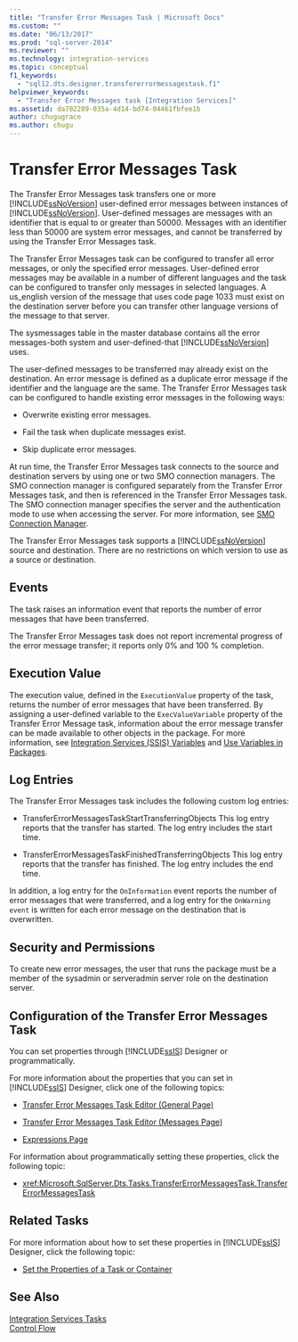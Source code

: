 ```yaml
---
title: "Transfer Error Messages Task | Microsoft Docs"
ms.custom: ""
ms.date: "06/13/2017"
ms.prod: "sql-server-2014"
ms.reviewer: ""
ms.technology: integration-services
ms.topic: conceptual
f1_keywords: 
  - "sql12.dts.designer.transfererrormessagestask.f1"
helpviewer_keywords: 
  - "Transfer Error Messages task [Integration Services]"
ms.assetid: da702289-035a-4d14-bd74-04461fbfee1b
author: chugugrace
ms.author: chugu
---
```

# Transfer Error Messages Task
  The Transfer Error Messages task transfers one or more [!INCLUDE[ssNoVersion](../../includes/ssnoversion-md.md)] user-defined error messages between instances of [!INCLUDE[ssNoVersion](../../includes/ssnoversion-md.md)]. User-defined messages are messages with an identifier that is equal to or greater than 50000. Messages with an identifier less than 50000 are system error messages, and cannot be transferred by using the Transfer Error Messages task.  
  
 The Transfer Error Messages task can be configured to transfer all error messages, or only the specified error messages. User-defined error messages may be available in a number of different languages and the task can be configured to transfer only messages in selected languages. A us_english version of the message that uses code page 1033 must exist on the destination server before you can transfer other language versions of the message to that server.  
  
 The sysmessages table in the master database contains all the error messages-both system and user-defined-that [!INCLUDE[ssNoVersion](../../includes/ssnoversion-md.md)] uses.  
  
 The user-defined messages to be transferred may already exist on the destination. An error message is defined as a duplicate error message if the identifier and the language are the same. The Transfer Error Messages task can be configured to handle existing error messages in the following ways:  
  
-   Overwrite existing error messages.  
  
-   Fail the task when duplicate messages exist.  
  
-   Skip duplicate error messages.  
  
 At run time, the Transfer Error Messages task connects to the source and destination servers by using one or two SMO connection managers. The SMO connection manager is configured separately from the Transfer Error Messages task, and then is referenced in the Transfer Error Messages task. The SMO connection manager specifies the server and the authentication mode to use when accessing the server. For more information, see [SMO Connection Manager](../connection-manager/smo-connection-manager.md).  
  
 The Transfer Error Messages task supports a [!INCLUDE[ssNoVersion](../../includes/ssnoversion-md.md)] source and destination. There are no restrictions on which version to use as a source or destination.  
  
## Events  
 The task raises an information event that reports the number of error messages that have been transferred.  
  
 The Transfer Error Messages task does not report incremental progress of the error message transfer; it reports only 0% and 100 % completion.  
  
## Execution Value  
 The execution value, defined in the `ExecutionValue` property of the task, returns the number of error messages that have been transferred. By assigning a user-defined variable to the `ExecValueVariable` property of the Transfer Error Message task, information about the error message transfer can be made available to other objects in the package. For more information, see [Integration Services &#40;SSIS&#41; Variables](../integration-services-ssis-variables.md) and [Use Variables in Packages](../use-variables-in-packages.md).  
  
## Log Entries  
 The Transfer Error Messages task includes the following custom log entries:  
  
-   TransferErrorMessagesTaskStartTransferringObjects    This log entry reports that the transfer has started. The log entry includes the start time.  
  
-   TransferErrorMessagesTaskFinishedTransferringObjects   This log entry reports that the transfer has finished. The log entry includes the end time.  
  
 In addition, a log entry for the `OnInformation` event reports the number of error messages that were transferred, and a log entry for the `OnWarning event` is written for each error message on the destination that is overwritten.  
  
## Security and Permissions  
 To create new error messages, the user that runs the package must be a member of the sysadmin or serveradmin server role on the destination server.  
  
## Configuration of the Transfer Error Messages Task  
 You can set properties through [!INCLUDE[ssIS](../../includes/ssis-md.md)] Designer or programmatically.  
  
 For more information about the properties that you can set in [!INCLUDE[ssIS](../../includes/ssis-md.md)] Designer, click one of the following topics:  
  
-   [Transfer Error Messages Task Editor &#40;General Page&#41;](../general-page-of-integration-services-designers-options.md)  
  
-   [Transfer Error Messages Task Editor &#40;Messages Page&#41;](../transfer-error-messages-task-editor-messages-page.md)  
  
-   [Expressions Page](../expressions/expressions-page.md)  
  
 For information about programmatically setting these properties, click the following topic:  
  
-   <xref:Microsoft.SqlServer.Dts.Tasks.TransferErrorMessagesTask.TransferErrorMessagesTask>  
  
## Related Tasks  
 For more information about how to set these properties in [!INCLUDE[ssIS](../../includes/ssis-md.md)] Designer, click the following topic:  
  
-   [Set the Properties of a Task or Container](../set-the-properties-of-a-task-or-container.md)  
  
## See Also  
 [Integration Services Tasks](integration-services-tasks.md)   
 [Control Flow](control-flow.md)  
  
  
